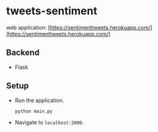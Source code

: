 # tweets-sentiment

web application:
[https://sentimenttweets.herokuapp.com/](https://sentimenttweets.herokuapp.com/)

## Backend
- Flask

## Setup

- Run the application.

	`python main.py`

- Navigate to `localhost:2000`.
